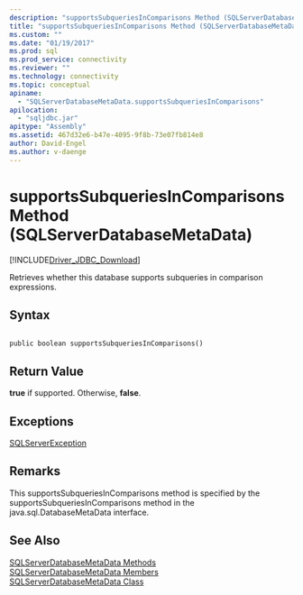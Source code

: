 ```yaml
---
description: "supportsSubqueriesInComparisons Method (SQLServerDatabaseMetaData)"
title: "supportsSubqueriesInComparisons Method (SQLServerDatabaseMetaData) | Microsoft Docs"
ms.custom: ""
ms.date: "01/19/2017"
ms.prod: sql
ms.prod_service: connectivity
ms.reviewer: ""
ms.technology: connectivity
ms.topic: conceptual
apiname: 
  - "SQLServerDatabaseMetaData.supportsSubqueriesInComparisons"
apilocation: 
  - "sqljdbc.jar"
apitype: "Assembly"
ms.assetid: 467d32e6-b47e-4095-9f8b-73e07fb814e8
author: David-Engel
ms.author: v-daenge
---
```

# supportsSubqueriesInComparisons Method (SQLServerDatabaseMetaData)
[!INCLUDE[Driver_JDBC_Download](../../../includes/driver_jdbc_download.md)]

  Retrieves whether this database supports subqueries in comparison expressions.  
  
## Syntax  
  
```  
  
public boolean supportsSubqueriesInComparisons()  
```  
  
## Return Value  
 **true** if supported. Otherwise, **false**.  
  
## Exceptions  
 [SQLServerException](../../../connect/jdbc/reference/sqlserverexception-class.md)  
  
## Remarks  
 This supportsSubqueriesInComparisons method is specified by the supportsSubqueriesInComparisons method in the java.sql.DatabaseMetaData interface.  
  
## See Also  
 [SQLServerDatabaseMetaData Methods](../../../connect/jdbc/reference/sqlserverdatabasemetadata-methods.md)   
 [SQLServerDatabaseMetaData Members](../../../connect/jdbc/reference/sqlserverdatabasemetadata-members.md)   
 [SQLServerDatabaseMetaData Class](../../../connect/jdbc/reference/sqlserverdatabasemetadata-class.md)  
  
  
